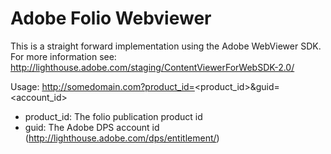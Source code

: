 Adobe Folio Webviewer
=========

This is a straight forward implementation using the Adobe WebViewer SDK.
For more information see: http://lighthouse.adobe.com/staging/ContentViewerForWebSDK-2.0/

Usage:
http://somedomain.com?product_id=<product_id>&guid=<account_id>

- product_id: The folio publication product id
- guid: The Adobe DPS account id (http://lighthouse.adobe.com/dps/entitlement/)

